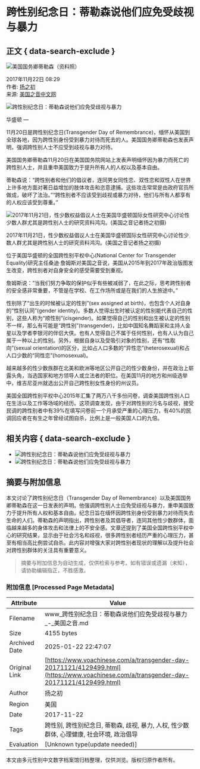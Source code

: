# 跨性别纪念日：蒂勒森说他们应免受歧视与暴力

## 正文 { data-search-exclude }


![美国国务卿蒂勒森（资料照）](https://gdb.voanews.com/671a7fa9-7555-43b9-8a35-4721f4ae6bd4_cx0_cy5_cw0_w1023_r1_s.jpg)

2017年11月22日 08:29  
作者: [扬之初](https://www.voachinese.com/author/扬之初/rvv_o "扬之初")  
来源: [美国之音中文网](https://www.voachinese.com "美国之音中文网")

![跨性别纪念日：蒂勒森说他们应免受歧视与暴力](https://gdb.voanews.com/18e8d1bd-f23a-48aa-a27b-dbf94fe2d6c1_w250_r1.png)

华盛顿 —

11月20日是跨性别纪念日(Transgender Day of Remembrance)，缅怀从美国到全球各地，因为跨性别身份受到暴力对待而死去的人。美国国务卿蒂勒森也发表声明，强调跨性别人士不应受到歧视与暴力对待。

美国国务卿蒂勒森11月20日在美国国务院网站上发表声明缅怀因为暴力而死亡的跨性别人士，并且重申美国致力于提升所有人的人权以及基本自由。

蒂勒森说：“跨性别者和他们的倡议者，连同男女同性恋、双性恋和双性人在世界上许多地方面对著日益增加的肢体攻击和恣意逮捕。这些攻击常常是由政府官员所做成，破坏了法治。”“跨性别者不应该受到歧视或暴力对待，他们与所有人都享有的人权应该受到尊重。”

![2017年11月21日，性少数权益倡议人士在美国华盛顿国际女性研究中心讨论性少数人群尤其是跨性别人士的研究资料鸿沟。(美国之音记者扬之初摄)](https://gdb.voanews.com/349B1369-6859-4655-9110-B58D7A174A50_w250_r0_s.jpg)

2017年11月21日，性少数权益倡议人士在美国华盛顿国际女性研究中心讨论性少数人群尤其是跨性别人士的研究资料鸿沟。(美国之音记者扬之初摄)

位于美国华盛顿的全国跨性别平权中心(National Center for Transgender Equality)研究主任桑迪·詹姆斯对美国之音说，美国从2015年到2017年政治版图发生改变，跨性别者对自身安全的感受需要受到重视。

詹姆斯说：“当我们努力争取的保护似乎有些被减弱了，在此之际，思考跨性别者的安全感非常重要，不管是在学校、在工作场所或是在我们的人生旅途中。”

性别除了“出生的时候被认定的性别”(sex assigned at birth)，也包含个人对自身的“性别认同”(gender identity)。多数人觉得出生时被认定的性别能代表自己的性别，这些人称为“顺性别”(cisgender)。如果觉得自己的性别和出生被认定的性别不一样，那么有可能是“跨性别”(transgender)，比如中国知名舞蹈家和主持人金星以及学者李银河的伴侣大侠。也有人觉得自己不属于任何性别，也有人认为自己属于一种以上的性别。另外，根据自身以及受吸引对象的性别，还有“性取向”(sexual orientation)的区分，比如占人口多数的“异性恋”(heterosexual)和占人口少数的“同性恋”(homosexual)。

越来越多的性少数族群在北美和欧洲等地区公开自己的性少数身份，并在政治上崭露头角，当选国家和地方领导人或立法者的职位。在美国11月的地方和州级选举中，维吉尼亚州就选出公开自己跨性别女性身份的州议员。

美国全国跨性别平权中心2015年汇集了两万八千多份问卷，调查美国跨性别人口在生活以及工作等场域的经历。这项调查发现，由于对跨性别的污名与歧视，接受民调的跨性别者中有39%在填写问卷前一个月承受严重的心理压力，有40%的民调回应者在有生之年曾经试图自杀，比例上是一般美国人口的九倍。

## 相关内容 { data-search-exclude }

-   ![跨性别纪念日：蒂勒森说他们应免受歧视与暴力](https://gdb.voanews.com/38CEF907-F6F1-40A7-AC67-CDE6A3271344_w100_r1.png)
-   ![跨性别纪念日：蒂勒森说他们应免受歧视与暴力](https://gdb.voanews.com/38CEF907-F6F1-40A7-AC67-CDE6A3271344_w144_r1.png)
<!-- tcd_original_link https://www.voachinese.com/a/transgender-day-20171121/4129499.html -->


## 摘要与附加信息

<!-- tcd_abstract -->
本文讨论了跨性别纪念日（Transgender Day of Remembrance）以及美国国务卿蒂勒森在这一日发表的声明。他强调跨性别人士应免受歧视与暴力，重申美国致力于提升所有人权和基本自由。纪念日旨在缅怀因跨性别身份受到暴力对待而失去生命的人们。蒂勒森的声明指出，跨性别者及其倡导者，连同其他性少数群体，面临越来越多的身体攻击和法律上的不安全感。文章还提到了美国全国跨性别平权中心的研究结果，显示由于社会污名和歧视，很多跨性别者经历严重的心理压力，甚至有相当高比例尝试自杀。此内容对增强大家对跨性别者现状的理解以及提升社会对跨性别群体的关注具有重要意义。
<!-- tcd_abstract_end -->

> 摘要与附加信息为自动生成，仅供检索与参考。如有错误或遗漏（未知），请协助编辑指正，不胜感激。

### 附加信息 [Processed Page Metadata]

| Attribute       | Value                                  |
|-----------------|----------------------------------------|
| Filename        | www_跨性别纪念日：蒂勒森说他们应免受歧视与暴力_-_美国之音.md                             |
| Size            | 4155 bytes                           |
| Archived Date   | 2025-01-22 22:47:07                             |
| Original Link   | [https://www.voachinese.com/a/transgender-day-20171121/4129499.html](https://www.voachinese.com/a/transgender-day-20171121/4129499.html)                       |
| Author          | 扬之初                               |
| Region          | 美国                               |
| Date            | 2017-11-22                                 |
| Tags            | 跨性别, 跨性别纪念日, 蒂勒森, 歧视, 暴力, 人权, 性少数群体, 心理健康, 社会环境, 政治倡导                                 |
| Evaluation            | [Unknown type(update needed)]                                 |
<!-- tcd_table_end -->

本文由多元性别中文数字档案馆归档整理，仅供浏览。版权归原作者所有。
